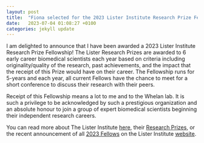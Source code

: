 ```yaml
---
layout: post
title:  "Fiona selected for the 2023 Lister Institute Research Prize Fellowship"
date:   2023-07-04 01:08:27 +0100
categories: jekyll update
---
```


I am delighted to announce that I have been awarded a 2023 Lister Institute Research Prize Fellowship! The Lister Research Prizes are awarded to 6 early career biomedical scientists each year based on criteria including originality/quality of the research, past achievements, and the impact that the receipt of this Prize would have on their career. The Fellowship runs for 5-years and each year, all current Fellows have the chance to meet for a short conference to discuss their research with their peers.

Receipt of this Fellowship means a lot to me and to the Whelan lab. It is such a privilege to be acknowledged by such a prestigious organization and an absolute honour to join a group of expert biomedical scientists beginning their independent research careers.

You can read more about The Lister Institute [here][here], their [Research Prizes][rp], or the recent announcement of all [2023 Fellows][fl] on the Lister Institute [website][here].

[here]: https://lister-institute.org.uk/
[rp]: https://lister-institute.org.uk/how-to-apply/
[fl]: https://lister-institute.org.uk/announcing-our-2023-lister-fellows/
